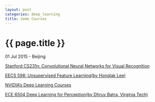 ```yaml
---
layout: post
categories: deep_learning
title: Some Courses
---
```


{{ page.title }}
================

<p class="meta">01 Jul 2015 - Beijing</p>

[Stanford CS231n: Convolutional Neural Networks for Visual Recognition](http://cs231n.github.io/)

[EECS 598: Unsupervised Feature Learning(by Honglak Lee)](http://web.eecs.umich.edu/~honglak/teaching/eecs598/schedule.html)

[NVIDIA’s Deep Learning Courses](https://developer.nvidia.com/deep-learning-courses)

[ECE 6504 Deep Learning for Perception(by Dhruv Batra, Virginia Tech)](https://computing.ece.vt.edu/~f15ece6504/)
